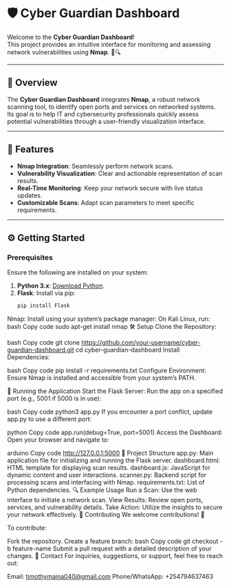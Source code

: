 # 🛡️ Cyber Guardian Dashboard

Welcome to the **Cyber Guardian Dashboard**!  
This project provides an intuitive interface for monitoring and assessing network vulnerabilities using **Nmap**. 🚀🔍  

---

## 📜 Overview

The **Cyber Guardian Dashboard** integrates **Nmap**, a robust network scanning tool, to identify open ports and services on networked systems.  
Its goal is to help IT and cybersecurity professionals quickly assess potential vulnerabilities through a user-friendly visualization interface.

---

## 🚀 Features

- **Nmap Integration**: Seamlessly perform network scans.
- **Vulnerability Visualization**: Clear and actionable representation of scan results.
- **Real-Time Monitoring**: Keep your network secure with live status updates.
- **Customizable Scans**: Adapt scan parameters to meet specific requirements.

---

## ⚙️ Getting Started

### Prerequisites

Ensure the following are installed on your system:

1. **Python 3.x**: [Download Python](https://www.python.org/).  
2. **Flask**: Install via pip:
   ```bash
   pip install Flask
Nmap: Install using your system’s package manager:
On Kali Linux, run:
bash
Copy code
sudo apt-get install nmap
🛠️ Setup
Clone the Repository:

bash
Copy code
git clone https://github.com/your-username/cyber-guardian-dashboard.git
cd cyber-guardian-dashboard
Install Dependencies:

bash
Copy code
pip install -r requirements.txt
Configure Environment:
Ensure Nmap is installed and accessible from your system’s PATH.

🏃 Running the Application
Start the Flask Server:
Run the app on a specified port (e.g., 5001 if 5000 is in use):

bash
Copy code
python3 app.py
If you encounter a port conflict, update app.py to use a different port:

python
Copy code
app.run(debug=True, port=5001)
Access the Dashboard:
Open your browser and navigate to:

arduino
Copy code
http://127.0.0.1:5000
🧩 Project Structure
app.py: Main application file for initializing and running the Flask server.
dashboard.html: HTML template for displaying scan results.
dashboard.js: JavaScript for dynamic content and user interactions.
scanner.py: Backend script for processing scans and interfacing with Nmap.
requirements.txt: List of Python dependencies.
🔍 Example Usage
Run a Scan: Use the web interface to initiate a network scan.
View Results: Review open ports, services, and vulnerability details.
Take Action: Utilize the insights to secure your network effectively.
📝 Contributing
We welcome contributions! 🎉

To contribute:

Fork the repository.
Create a feature branch:
bash
Copy code
git checkout -b feature-name
Submit a pull request with a detailed description of your changes.
📧 Contact
For inquiries, suggestions, or support, feel free to reach out:

Email: timothymaina040@gmail.com
Phone/WhatsApp: +254794637463
